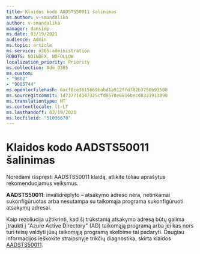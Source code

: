 ```yaml
---
title: Klaidos kodo AADSTS50011 šalinimas
ms.author: v-smandalika
author: v-smandalika
manager: dansimp
ms.date: 03/19/2021
audience: Admin
ms.topic: article
ms.service: o365-administration
ROBOTS: NOINDEX, NOFOLLOW
localization_priority: Priority
ms.collection: Adm_O365
ms.custom:
- "9802"
- "9005744"
ms.openlocfilehash: 6acf0ce3615669babd1a912ffd782b3750b93500
ms.sourcegitcommit: 1d73771d147325cfd8578e6816becd8331913890
ms.translationtype: MT
ms.contentlocale: lt-LT
ms.lasthandoff: 03/19/2021
ms.locfileid: "51036670"
---
```

# <a name="troubleshoot-error-code-aadsts50011"></a>Klaidos kodo AADSTS50011 šalinimas

Norėdami išspręsti AADSTS50011 klaidą, atlikite toliau aprašytus rekomenduojamus veiksmus.

**AADSTS50011**: invalidreplyto – atsakymo adreso nėra, netinkamai sukonfigūruotas arba nesutampa su taikomąja programa sukonfigūruoti atsakymų adresai.

Kaip rezoliucija užtikrinti, kad šį trūkstamą atsakymo adresą būtų galima įtraukti į "Azure Active Directory" (AD) taikomąją programą arba jei kas nors turi teisę valdyti jūsų taikomąją programą skelbime tai padaryti. Daugiau informacijos ieškokite straipsnyje trikčių diagnostika, skirta klaidos [AADSTS50011](https://docs.microsoft.com/troubleshoot/azure/active-directory/error-code-aadsts50011-reply-url-mismatch).